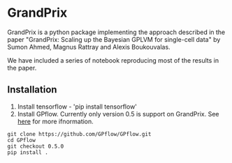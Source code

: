 # GrandPrix
GrandPrix is a python package implementing the approach described in the paper "GrandPrix: Scaling up the Bayesian GPLVM for single-cell data" by Sumon Ahmed, Magnus Rattray and Alexis Boukouvalas.

We have included a series of notebook reproducing most of the results in the paper.

## Installation
1. Install tensorflow - 'pip install tensorflow'
1. Install GPflow. Currently only version 0.5 is support on GrandPrix. See [here](https://github.com/GPflow/GPflow) for more ifnormation. 
```
git clone https://github.com/GPflow/GPflow.git
cd GPflow
git checkout 0.5.0
pip install .
```




